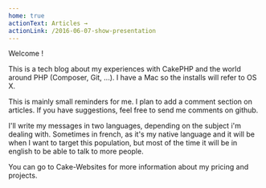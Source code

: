 ```yaml
---
home: true
actionText: Articles →
actionLink: /2016-06-07-show-presentation
---
```


Welcome !

This is a tech blog about my experiences with CakePHP and the world around PHP (Composer, Git, ...). I have a Mac so the installs will refer to OS X.

This is mainly small reminders for me. I plan to add a comment section on articles. If you have suggestions, feel free to send me comments on github.

I'll write my messages in two languages, depending on the subject i'm dealing with. Sometimes in french, as it's my native language and it will be when I want to target this population, but most of the time it will be in english to be able to talk to more people.

You can go to Cake-Websites for more information about my pricing and projects.